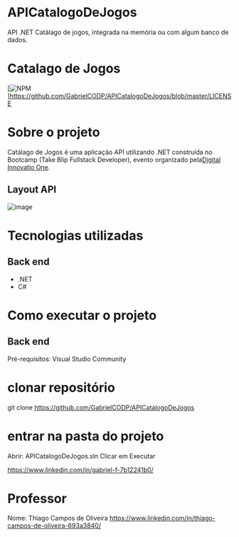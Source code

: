 # APICatalogoDeJogos
API .NET Catálago de jogos, integrada na memória ou com algum banco de dados.

# Catalago de Jogos 
[![NPM](https://img.shields.io/npm/l/react)]https://github.com/GabrielCODP/APICatalogoDeJogos/blob/master/LICENSE

# Sobre o projeto
Catálago de Jogos é uma aplicação API utilizando .NET construída no Bootcamp (Take Blip Fullstack Developer), evento organizado pela[Digital Innovatio One](https://web.digitalinnovation.one "Site").

## Layout API
![image](https://user-images.githubusercontent.com/69729135/123185062-771e5d80-d46b-11eb-8bc4-6d912f882d14.png)

# Tecnologias utilizadas
## Back end
- .NET
- C#

# Como executar o projeto

## Back end
Pré-requisitos: Visual Studio Community

# clonar repositório
git clone https://github.com/GabrielCODP/APICatalogoDeJogos

# entrar na pasta do projeto 
Abrir: APICatalogoDeJogos.sln
Clicar em Executar

https://www.linkedin.com/in/gabriel-f-7b12241b0/

# Professor
Nome: Thiago Campos de Oliveira
https://www.linkedin.com/in/thiago-campos-de-oliveira-693a3840/
